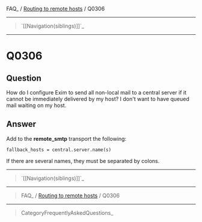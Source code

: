 FAQ\_ / [Routing to remote hosts](FAQ/Routing_to_remote_hosts) / Q0306

* * * * *

> \`[[Navigation(siblings)]]\`\_

* * * * *

Q0306
=====

Question
--------

How do I configure Exim to send all non-local mail to a central server
if it cannot be immediately delivered by my host? I don't want to have
queued mail waiting on my host.

Answer
------

Add to the **remote\_smtp** transport the following:

    fallback_hosts = central.server.name(s)

If there are several names, they must be separated by colons.

* * * * *

> \`[[Navigation(siblings)]]\`\_

* * * * *

> FAQ\_ / [Routing to remote hosts](FAQ/Routing_to_remote_hosts) / Q0306

* * * * *

> CategoryFrequentlyAskedQuestions\_
